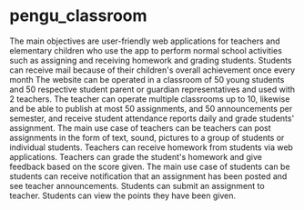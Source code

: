 # pengu_classroom
The main objectives are user-friendly web applications for teachers and elementary children who use the app to perform normal school activities such as assigning and receiving homework and grading students. Students can receive mail because of their children's overall achievement once every month   The website can be operated in a classroom of 50 young students and 50 respective student parent or guardian representatives and used with 2 teachers. The teacher can operate multiple classrooms up to 10, likewise and be able to publish at most 50 assignments, and 50 announcements per semester, and receive student attendance reports daily and grade students' assignment.   The main use case of teachers can be teachers can post assignments in the form of text, sound, pictures to a group of students or individual students. Teachers can receive homework from students via web applications. Teachers can grade the student's homework and give feedback based on the score given.   The main use case of students can be students can receive notification that an assignment has been posted and see teacher announcements. Students can submit an assignment to teacher. Students can view the points they have been given.  
